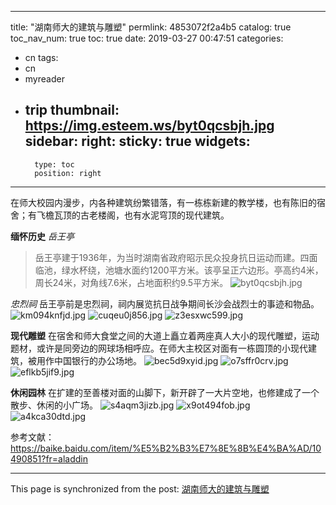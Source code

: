 
---
title: "湖南师大的建筑与雕塑"
permlink: 4853072f2a4b5
catalog: true
toc_nav_num: true
toc: true
date: 2019-03-27 00:47:51
categories:
- cn
tags:
- cn
- myreader
- trip
thumbnail: https://img.esteem.ws/byt0qcsbjh.jpg
sidebar:
    right:
        sticky: true
widgets:
    -
        type: toc
        position: right
---


在师大校园内漫步，内各种建筑纷繁错落，有一栋栋新建的教学楼，也有陈旧的宿舍；有飞檐瓦顶的古老楼阁，也有水泥穹顶的现代建筑。

**缅怀历史**
*岳王亭*
> 岳王亭建于1936年，为当时湖南省政府昭示民众投身抗日运动而建。四面临池，绿水杯绕，池塘水面约1200平方米。该亭呈正六边形。亭高约4米，周长24米，对角线7.6米，占地面积约9.5平方米。
![byt0qcsbjh.jpg](https://img.esteem.ws/byt0qcsbjh.jpg)

*忠烈祠*
岳王亭前是忠烈祠，祠内展览抗日战争期间长沙会战烈士的事迹和物品。
![km094knfjd.jpg](https://img.esteem.ws/km094knfjd.jpg)
![cuqeu0j856.jpg](https://img.esteem.ws/cuqeu0j856.jpg)
![z3esxwc599.jpg](https://img.esteem.ws/z3esxwc599.jpg)

**现代雕塑**
在宿舍和师大食堂之间的大道上矗立着两座真人大小的现代雕塑，运动题材，或许是同旁边的网球场相呼应。在师大主校区对面有一栋圆顶的小现代建筑，被用作中国银行的办公场地。
![bec5d9xyid.jpg](https://img.esteem.ws/bec5d9xyid.jpg)
![o7sffr0crv.jpg](https://img.esteem.ws/o7sffr0crv.jpg)
![eflkb5jif9.jpg](https://img.esteem.ws/eflkb5jif9.jpg)

**休闲园林**
在扩建的至善楼对面的山脚下，新开辟了一大片空地，也修建成了一个散步、休闲的小广场。
![s4aqm3jizb.jpg](https://img.esteem.ws/s4aqm3jizb.jpg)
![x9ot494fob.jpg](https://img.esteem.ws/x9ot494fob.jpg)
![a4kca30dtd.jpg](https://img.esteem.ws/a4kca30dtd.jpg)

参考文献：https://baike.baidu.com/item/%E5%B2%B3%E7%8E%8B%E4%BA%AD/10490851?fr=aladdin

- - -

This page is synchronized from the post: [湖南师大的建筑与雕塑](https://steemit.com/@m18207319997/4853072f2a4b5)
